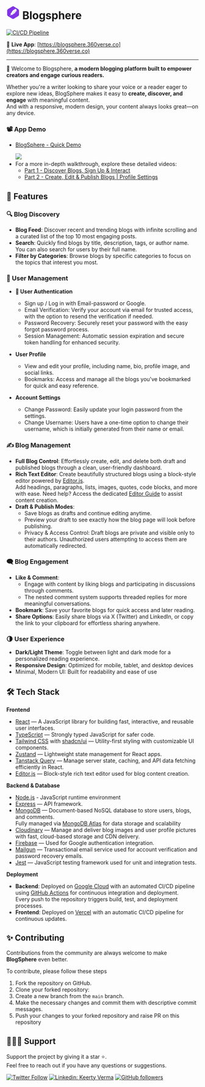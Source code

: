 # <img src="https://raw.githubusercontent.com/keertyverma/blogsphere/refs/heads/main/client/public/assets/images/logo.svg" width="35" alt="Logo" /> Blogsphere

[![CI/CD Pipeline](https://img.shields.io/github/actions/workflow/status/keertyverma/blogsphere/backend-ci-cd.yml?label=Backend%20CI/CD%20Pipeline)](https://github.com/keertyverma/blogsphere/actions/workflows/backend-ci-cd.yml)

🔗 **Live App**: [https://blogsphere.360verse.co](https://blogsphere.360verse.co)

<hr />

👋 Welcome to Blogsphere, <strong>a modern blogging platform built to empower creators and engage curious readers.</strong>

Whether you're a writer looking to share your voice or a reader eager to explore new ideas, BlogSphere makes it easy to <strong>create, discover, and engage</strong> with meaningful content.
<br>And with a responsive, modern design, your content always looks great—on any device.

### 📽️ App Demo

- <div>
    <a href="https://www.loom.com/share/f5f402acfd96478a8e4653dffb2eea9d">
      <p>BlogSphere - Quick Demo</p>
    </a>
    <a href="https://www.loom.com/share/f5f402acfd96478a8e4653dffb2eea9d">
      <img style="max-width:400px;" src="https://cdn.loom.com/sessions/thumbnails/f5f402acfd96478a8e4653dffb2eea9d-562337a6286acfb7-full-play.gif">
    </a>
  </div>
- For a more in-depth walkthrough, explore these detailed videos:
  - [Part 1 - Discover Blogs, Sign Up & Interact ](https://www.youtube.com/watch?v=SgRE1Oa-Jgc)
  - [Part 2 - Create, Edit & Publish Blogs | Profile Settings](https://www.youtube.com/watch?v=Q6PeqZPGLbk)

## 🚀 Features

### 🔍 Blog Discovery

- **Blog Feed**: Discover recent and trending blogs with infinite scrolling and a curated list of the top 10 most engaging posts.
- **Search**: Quickly find blogs by title, description, tags, or author name. You can also search for users by their full name.
- **Filter by Categories**: Browse blogs by specific categories to focus on the topics that interest you most.

### 👤 User Management

- **🔐 User Authentication**

  - Sign up / Log in with Email-password or Google.
  - Email Verification: Verify your account via email for trusted access, with the option to resend the verification if needed.
  - Password Recovery: Securely reset your password with the easy forgot password process.
  - Session Management: Automatic session expiration and secure token handling for enhanced security.

- **User Profile**
  - View and edit your profile, including name, bio, profile image, and social links.
  - Bookmarks: Access and manage all the blogs you've bookmarked for quick and easy reference.
- **Account Settings**
  - Change Password: Easily update your login password from the settings.
  - Change Username: Users have a one-time option to change their username, which is initially generated from their name or email.

### ✍️ Blog Management

- **Full Blog Control**: Effortlessly create, edit, and delete both draft and published blogs through a clean, user-friendly dashboard.
- **Rich Text Editor**: Create beautifully structured blogs using a block-style editor powered by [Editor.js](https://editorjs.io/).<br>Add headings, paragraphs, lists, images, quotes, code blocks, and more with ease. Need help? Access the dedicated [Editor Guide](https://blogsphere.360verse.co/editor-guide) to assist content creation.
- **Draft & Publish Modes**:
  - Save blogs as drafts and continue editing anytime.
  - Preview your draft to see exactly how the blog page will look before publishing.
  - Privacy & Access Control: Draft blogs are private and visible only to their authors. Unauthorized users attempting to access them are automatically redirected.

### 🗨️ Blog Engagement

- **Like & Comment**:
  - Engage with content by liking blogs and participating in discussions through comments.
  - The nested comment system supports threaded replies for more meaningful conversations.
- **Bookmark**: Save your favorite blogs for quick access and later reading.
- **Share Options**: Easily share blogs via X (Twitter) and LinkedIn, or copy the link to your clipboard for effortless sharing anywhere.

### 🌗 User Experience

- **Dark/Light Theme**: Toggle between light and dark mode for a personalized reading experience.
- **Responsive Design**: Optimized for mobile, tablet, and desktop devices
- Minimal, Modern UI: Built for readability and ease of use

## 🛠️ Tech Stack

**Frontend**

- [React](https://react.dev/) — A JavaScript library for building fast, interactive, and reusable user interfaces.
- [TypeScript](https://www.typescriptlang.org/) — Strongly typed JavaScript for safer code.
- [Tailwind CSS](https://tailwindcss.com/) with [shadcn/ui](https://ui.shadcn.com/) — Utility-first styling with customizable UI components.
- [Zustand](https://zustand-demo.pmnd.rs/) — Lightweight state management for React apps.
- [Tanstack Query](https://tanstack.com/query/latest) — Manage server state, caching, and API data fetching efficiently in React.
- [Editor.js](https://editorjs.io/) — Block-style rich text editor used for blog content creation.

**Backend & Database**

- [Node.js](https://nodejs.org/) - JavaScript runtime environment
- [Express](https://expressjs.com/) — API framework.
- [MongoDB](https://www.mongodb.com/) — Document-based NoSQL database to store users, blogs, and comments.<br> Fully managed via [MongoDB Atlas](https://www.mongodb.com/atlas) for data storage and scalability
- [Cloudinary](https://cloudinary.com/) — Manage and deliver blog images and user profile pictures with fast, cloud-based storage and CDN delivery.
- [Firebase](https://firebase.google.com/) — Used for Google authentication integration.
- [Mailgun](https://www.mailgun.com/) — Transactional email service used for account verification and password recovery emails.
- [Jest](https://jestjs.io/) — JavaScript testing framework used for unit and integration tests.

**Deployment**

- **Backend**: Deployed on [Google Cloud](https://cloud.google.com/) with an automated CI/CD pipeline using [GitHub Actions](https://github.com/features/actions) for continuous integration and deployment. <br>Every push to the repository triggers build, test, and deployment processes.
- **Frontend**: Deployed on [Vercel](https://vercel.com/) with an automatic CI/CD pipeline for continuous updates.

## ✨ Contributing

Contributions from the community are always welcome to make **BlogSphere** even better.

To contribute, please follow these steps

1. Fork the repository on GitHub.
2. Clone your forked repository:
3. Create a new branch from the `main` branch.
4. Make the necessary changes and commit them with descriptive commit messages.
5. Push your changes to your forked repository and raise PR on this repository

## 💖👩‍💻 Support

Support the project by giving it a star ⭐.
<br> Feel free to reach out if you have any questions or suggestions.

[![Twitter Follow](https://img.shields.io/twitter/follow/KeertyVerma?style=social)](https://twitter.com/KeertyVerma)
[![Linkedin: Keerty Verma](https://img.shields.io/badge/-Keerty%20Verma-blue?style=flat-square&logo=Linkedin&logoColor=white&link=https://www.linkedin.com/in/keertyverma/)](https://www.linkedin.com/in/keertyverma/)
[![GitHub followers](https://img.shields.io/github/followers/keertyverma?style=social)](https://github.com/keertyverma)
